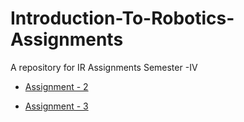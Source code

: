 # Introduction-To-Robotics-Assignments

A repository for IR Assignments Semester -IV

* [Assignment - 2](https://github.com/devk232/Introduction-To-Robotics-Assignments/blob/main/Assignment2/2019BCS018.py)

* [Assignment - 3](https://github.com/devk232/Introduction-To-Robotics-Assignments/blob/main/Assignment3/)
